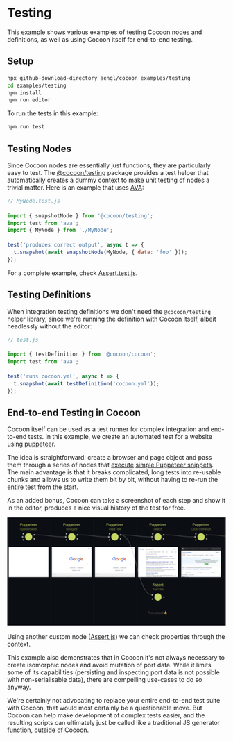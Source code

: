 # Testing

This example shows various examples of testing Cocoon nodes and definitions, as well as using Cocoon itself for end-to-end testing.

## Setup

```sh
npx github-download-directory aengl/cocoon examples/testing
cd examples/testing
npm install
npm run editor
```

To run the tests in this example:

```sh
npm run test
```

## Testing Nodes

Since Cocoon nodes are essentially just functions, they are particularly easy to test. The [@cocoon/testing](https://www.npmjs.com/package/@cocoon/testing) package provides a test helper that automatically creates a dummy context to make unit testing of nodes a trivial matter. Here is an example that uses [AVA](https://github.com/avajs/ava):

```js
// MyNode.test.js

import { snapshotNode } from '@cocoon/testing';
import test from 'ava';
import { MyNode } from './MyNode';

test('produces correct output', async t => {
  t.snapshot(await snapshotNode(MyNode, { data: 'foo' }));
});
```

For a complete example, check [Assert.test.js](nodes/Assert.test.js).

## Testing Definitions

When integration testing definitions we don't need the `@cocoon/testing` helper library, since we're running the definition with Cocoon itself, albeit headlessly without the editor:

```js
// test.js

import { testDefinition } from '@cocoon/cocoon';
import test from 'ava';

test('runs cocoon.yml', async t => {
  t.snapshot(await testDefinition('cocoon.yml'));
});
```

## End-to-end Testing in Cocoon

Cocoon itself can be used as a test runner for complex integration and end-to-end tests. In this example, we create an automated test for a website using [puppeteer](https://github.com/GoogleChrome/puppeteer).

The idea is straightforward: create a browser and page object and pass them through a series of nodes that [execute](nodes/Puppeteer.js) [simple Puppeteer snippets](puppeteer/create.js). The main advantage is that it breaks complicated, long tests into re-usable chunks and allows us to write them bit by bit, without having to re-run the entire test from the start.

As an added bonus, Cocoon can take a screenshot of each step and show it in the editor, produces a nice visual history of the test for free.

![](screenshot.png)

Using another custom node ([Assert.js](nodes/Assert.js)) we can check properties through the context.

This example also demonstrates that in Cocoon it's not always necessary to create isomorphic nodes and avoid mutation of port data. While it limits some of its capabilities (persisting and inspecting port data is not possible with non-serialisable data), there are compelling use-cases to do so anyway.

We're certainly not advocating to replace your entire end-to-end test suite with Cocoon, that would most certainly be a questionable move. But Cocoon can help make development of complex tests easier, and the resulting scripts can ultimately just be called like a traditional JS generator function, outside of Cocoon.
